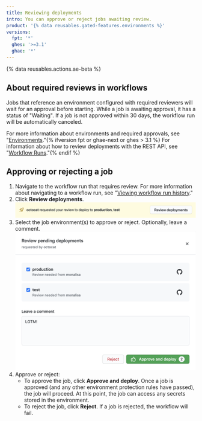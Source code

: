 ```yaml
---
title: Reviewing deployments
intro: You can approve or reject jobs awaiting review.
product: '{% data reusables.gated-features.environments %}'
versions:
  fpt: '*'
  ghes: '>=3.1'
  ghae: '*'
---
```


{% data reusables.actions.ae-beta %}

## About required reviews in workflows

Jobs that reference an environment configured with required reviewers will wait for an approval before starting. While a job is awaiting approval, it has a status of "Waiting". If a job is not approved within 30 days, the workflow run will be automatically canceled.

For more information about environments and required approvals, see "[Environments](/actions/reference/environments)."{% ifversion fpt or ghae-next or ghes > 3.1 %} For information about how to review deployments with the REST API, see "[Workflow Runs](/rest/reference/actions#workflow-runs)."{% endif %}

## Approving or rejecting a job

1. Navigate to the workflow run that requires review. For more information about navigating to a workflow run, see "[Viewing workflow run history](/actions/managing-workflow-runs/viewing-workflow-run-history)."
2. Click **Review deployments**. ![Review deployments](/assets/images/actions-review-deployments.png)
3. Select the job environment(s) to approve or reject. Optionally, leave a comment. ![Approve deployments](/assets/images/actions-approve-deployments.png)
4. Approve or reject:
   - To approve the job, click **Approve and deploy**. Once a job is approved (and any other environment protection rules have passed), the job will proceed. At this point, the job can access any secrets stored in the environment.
   - To reject the job, click **Reject**. If a job is rejected, the workflow will fail.
